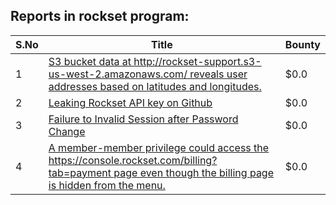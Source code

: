 ## Reports in rockset program:
| S.No | Title | Bounty |
| ---- | ----- | ------ |
| 1 | [S3 bucket data at http://rockset-support.s3-us-west-2.amazonaws.com/ reveals user addresses based on latitudes and longitudes.](https://hackerone.com/reports/947725) | $0.0 |
| 2 | [Leaking Rockset API key on Github](https://hackerone.com/reports/1094151) | $0.0 |
| 3 | [Failure to Invalid Session after Password Change](https://hackerone.com/reports/957557) | $0.0 |
| 4 | [A member-member privilege could access the https://console.rockset.com/billing?tab=payment page even though the billing page is hidden from the menu. ](https://hackerone.com/reports/946384) | $0.0 |